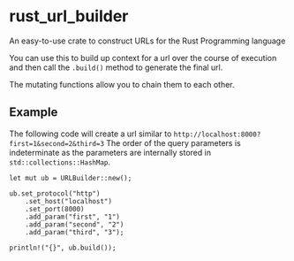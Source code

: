# rust_url_builder

An easy-to-use crate to construct URLs for the Rust Programming language

You can use this to build up context for a url over the course of execution and then
call the `.build()` method to generate the final url.

The mutating functions allow you to chain them to each other.

## Example

The following code will create a url similar to `http://localhost:8000?first=1&second=2&third=3`
The order of the query parameters is indeterminate as the parameters are internally stored in 
`std::collections::HashMap`.

```
let mut ub = URLBuilder::new();

ub.set_protocol("http")
    .set_host("localhost")
    .set_port(8000)
    .add_param("first", "1")
    .add_param("second", "2")
    .add_param("third", "3");

println!("{}", ub.build()); 
```
